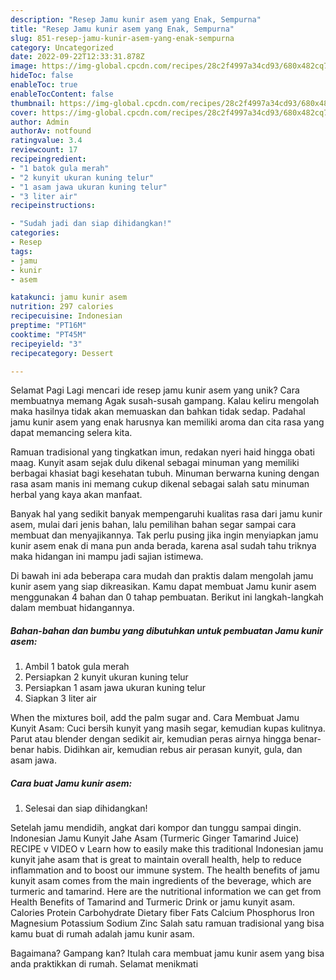 ```yaml
---
description: "Resep Jamu kunir asem yang Enak, Sempurna"
title: "Resep Jamu kunir asem yang Enak, Sempurna"
slug: 851-resep-jamu-kunir-asem-yang-enak-sempurna
category: Uncategorized
date: 2022-09-22T12:33:31.878Z
image: https://img-global.cpcdn.com/recipes/28c2f4997a34cd93/680x482cq70/jamu-kunir-asem-foto-resep-utama.jpg
hideToc: false
enableToc: true
enableTocContent: false
thumbnail: https://img-global.cpcdn.com/recipes/28c2f4997a34cd93/680x482cq70/jamu-kunir-asem-foto-resep-utama.jpg
cover: https://img-global.cpcdn.com/recipes/28c2f4997a34cd93/680x482cq70/jamu-kunir-asem-foto-resep-utama.jpg
author: Admin
authorAv: notfound
ratingvalue: 3.4
reviewcount: 17
recipeingredient:
- "1 batok gula merah"
- "2 kunyit ukuran kuning telur"
- "1 asam jawa ukuran kuning telur"
- "3 liter air"
recipeinstructions:

- "Sudah jadi dan siap dihidangkan!"
categories:
- Resep
tags:
- jamu
- kunir
- asem

katakunci: jamu kunir asem 
nutrition: 297 calories
recipecuisine: Indonesian
preptime: "PT16M"
cooktime: "PT45M"
recipeyield: "3"
recipecategory: Dessert

---
```



Selamat Pagi Lagi mencari ide resep jamu kunir asem yang unik? Cara membuatnya memang Agak susah-susah gampang. Kalau keliru mengolah maka hasilnya tidak akan memuaskan dan bahkan tidak sedap. Padahal jamu kunir asem yang enak harusnya kan memiliki aroma dan cita rasa yang dapat memancing selera kita.


Ramuan tradisional yang tingkatkan imun, redakan nyeri haid hingga obati maag. Kunyit asam sejak dulu dikenal sebagai minuman yang memiliki berbagai khasiat bagi kesehatan tubuh. Minuman berwarna kuning dengan rasa asam manis ini memang cukup dikenal sebagai salah satu minuman herbal yang kaya akan manfaat.

Banyak hal yang sedikit banyak mempengaruhi kualitas rasa dari jamu kunir asem, mulai dari jenis bahan, lalu pemilihan bahan segar sampai cara membuat dan menyajikannya. Tak perlu pusing jika ingin menyiapkan jamu kunir asem enak di mana pun anda berada, karena asal sudah tahu triknya maka hidangan ini mampu jadi sajian istimewa.


Di bawah ini ada beberapa cara mudah dan praktis dalam mengolah jamu kunir asem yang siap dikreasikan. Kamu dapat membuat Jamu kunir asem menggunakan 4 bahan dan 0 tahap pembuatan. Berikut ini langkah-langkah dalam membuat hidangannya.

<!--inarticleads1-->

##### Bahan-bahan dan bumbu yang dibutuhkan untuk pembuatan Jamu kunir asem:

1. Ambil 1 batok gula merah
1. Persiapkan 2 kunyit ukuran kuning telur
1. Persiapkan 1 asam jawa ukuran kuning telur
1. Siapkan 3 liter air


When the mixtures boil, add the palm sugar and. Cara Membuat Jamu Kunyit Asam: Cuci bersih kunyit yang masih segar, kemudian kupas kulitnya. Parut atau blender dengan sedikit air, kemudian peras airnya hingga benar-benar habis. Didihkan air, kemudian rebus air perasan kunyit, gula, dan asam jawa. 

<!--inarticleads2-->

##### Cara buat Jamu kunir asem:


1. Selesai dan siap dihidangkan!

Setelah jamu mendidih, angkat dari kompor dan tunggu sampai dingin. Indonesian Jamu Kunyit Jahe Asam (Turmeric Ginger Tamarind Juice) RECIPE v VIDEO v Learn how to easily make this traditional Indonesian jamu kunyit jahe asam that is great to maintain overall health, help to reduce inflammation and to boost our immune system. The health benefits of jamu kunyit asam comes from the main ingredients of the beverage, which are turmeric and tamarind. Here are the nutritional information we can get from Health Benefits of Tamarind and Turmeric Drink or jamu kunyit asam. Calories Protein Carbohydrate Dietary fiber Fats Calcium Phosphorus Iron Magnesium Potassium Sodium Zinc Salah satu ramuan tradisional yang bisa kamu buat di rumah adalah jamu kunir asam. 

Bagaimana? Gampang kan? Itulah cara membuat jamu kunir asem yang bisa anda praktikkan di rumah. Selamat menikmati

